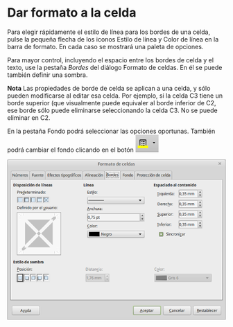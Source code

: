 
# Dar formato a la celda

Para elegir rápidamente el estilo de línea para los bordes de una celda, pulse la pequeña flecha de los iconos Estilo de línea y Color de línea en la barra de formato. En cada caso se mostrará una paleta de opciones.

Para mayor control, incluyendo el espacio entre los bordes de celda y el texto, use la pestaña *Bordes* del diálogo Formato de celdas. En él se puede también definir una sombra.

**Nota** Las propiedades de borde de celda se aplican a una celda, y sólo pueden modificarse al editar esa celda. Por ejemplo, si la celda C3 tiene un borde superior (que visualmente puede equivaler al borde inferior de C2, ese borde sólo puede eliminarse seleccionando la celda C3. No se puede eliminar en C2.

En la pestaña Fondo podrá seleccionar las opciones oportunas. También podrá cambiar el fondo clicando en el botón ![](https://raw.githubusercontent.com/catedu/libreOffice-la-suite-ofimatica-libre/master/img/Seleccion_309.png)

![](https://raw.githubusercontent.com/catedu/libreOffice-la-suite-ofimatica-libre/master/img/Formato_de_celdas_308.png)
